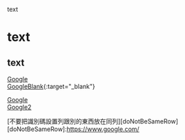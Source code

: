 text
# text
## text

[Google](https://www.google.com/)  
[GoogleBlank](https://www.google.com "This is Google"){:target="_blank"}

[Google][google-web]  
[Google2][]  

[不要把識別碼設置列跟別的東西放在同列][doNotBeSameRow]
[doNotBeSameRow]:https://www.google.com/

[google-web]:https://www.google.com/ "This is Google"
[Google2]:<https://www.google.com/> 'This is Google2'

